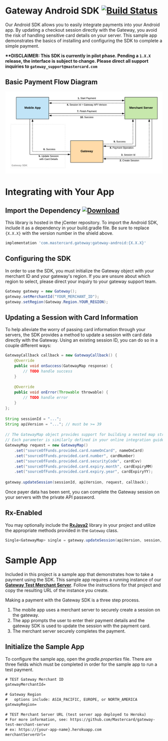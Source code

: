# Gateway Android SDK [![Build Status](https://travis-ci.org/Mastercard/gateway-android-sdk.svg?branch=master)](https://travis-ci.org/Mastercard/gateway-android-sdk)

Our Android SDK allows you to easily integrate payments into your Android app. By updating a checkout session directly with the Gateway, you avoid the risk of handling sensitive card details on your server. This sample app demonstrates the basics of installing and configuring the SDK to complete a simple payment.

**\*\*DISCLAIMER: This SDK is currently in pilot phase. Pending a `1.X.X` release, the interface is subject to change. Please direct all support inquiries to `gateway_support@mastercard.com`**

## Basic Payment Flow Diagram

![Payment Flow](./payment-flow.png "payment Flow")

# Integrating with Your App

## Import the Dependency [![Download](https://api.bintray.com/packages/mpgs/Android/gateway-android-sdk/images/download.svg)](https://bintray.com/mpgs/Android/gateway-android-sdk/_latestVersion) 

This library is hosted in the jCenter repository. To import the Android SDK, include it as a dependency in your build.gradle file. Be sure to replace `{X.X.X}` with the version number in the shield above.

```groovy
implementation 'com.mastercard.gateway:gateway-android:{X.X.X}'
```

## Configuring the SDK

In order to use the SDK, you must initialize the Gateway object with your merchant ID and your gateway's region. If you are unsure about which region to select, please direct your inquiry to your gateway support team.

```java
Gateway gateway = new Gateway();
gateway.setMerchantId("YOUR_MERCHANT_ID");
gateway.setRegion(Gateway.Region.YOUR_REGION);
```

## Updating a Session with Card Information

To help alleviate the worry of passing card information through your servers, the SDK provides a method to update a session with card data directly with the Gateway. Using an existing session ID, you can do so in a couple different ways:

```java
GatewayCallback callback = new GatewayCallback() {
    @Override
    public void onSuccess(GatewayMap response) {
        // TODO handle success
    }
    
    @Override
    public void onError(Throwable throwable) {
        // TODO handle error
    }
};

String sessionId = "...";
String apiVersion = "..."; // must be >= 39

// The GatewayMap object provides support for building a nested map structure using key-based dot(.) notation.
// Each parameter is similarly defined in your online integration guide.
GatewayMap request = new GatewayMap()
    .set("sourceOfFunds.provided.card.nameOnCard", nameOnCard)
    .set("sourceOfFunds.provided.card.number", cardNumber)
    .set("sourceOfFunds.provided.card.securityCode", cardCvv)
    .set("sourceOfFunds.provided.card.expiry.month", cardExpiryMM)
    .set("sourceOfFunds.provided.card.expiry.year", cardExpiryYY);

gateway.updateSession(sessionId, apiVersion, request, callback);
```

Once payer data has been sent, you can complete the Gateway session on your servers with the private API password.


## Rx-Enabled

You may optionally include the **[RxJava2]** library in your project and utilize the appropriate methods provided in the `Gateway` class.

```java
Single<GatewayMap> single = gateway.updateSession(apiVersion, session, request);
```

# Sample App

Included in this project is a sample app that demonstrates how to take a payment using the SDK. This sample app requires a running instance of our **[Gateway Test Merchant Server]**. Follow the instructions for that project and copy the resulting URL of the instance you create.

Making a payment with the Gateway SDK is a three step process.

1. The mobile app uses a merchant server to securely create a session on the gateway.
1. The app prompts the user to enter their payment details and the gateway SDK is used to update the session with the payment card.
1. The merchant server securely completes the payment.

## Initialize the Sample App

To configure the sample app, open the *gradle.properties* file. There are three fields which must be completed in order for the sample app to run a test payment.

```properties
# TEST Gateway Merchant ID
gatewayMerchantId=

# Gateway Region
#   options include: ASIA_PACIFIC, EUROPE, or NORTH_AMERICA
gatewayRegion=

# TEST Merchant Server URL (test server app deployed to Heroku)
# For more information, see: https://github.com/Mastercard/gateway-test-merchant-server
# ex: https://{your-app-name}.herokuapp.com
merchantServerUrl=
```



[RxJava2]: https://github.com/ReactiveX/RxJava
[Gateway Test Merchant Server]: https://github.com/Mastercard/gateway-test-merchant-server
